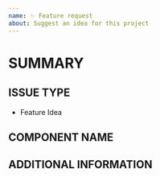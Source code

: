 ```yaml
---
name: ✨ Feature request
about: Suggest an idea for this project
---
```

<!--- Verify first that your feature was not already discussed on GitHub -->
<!--- Complete *all* sections as described, this form is processed automatically -->

# SUMMARY
<!--- Describe the new feature/improvement briefly below -->

## ISSUE TYPE

- Feature Idea

## COMPONENT NAME
<!--- Write the short name of the module, plugin, task or feature below, use your best guess if unsure -->

## ADDITIONAL INFORMATION
<!--- Describe how the feature would be used, why it is needed and what it would solve -->

<!--- Paste example playbooks or commands between quotes below -->
```yaml

```

<!--- HINT: You can also paste gist.github.com links for larger files -->
